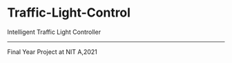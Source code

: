 # Traffic-Light-Control
Intelligent Traffic Light Controller

-----------------------

Final Year Project at NIT A,2021
